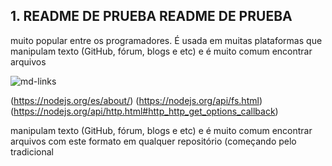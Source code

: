 
## 1. README DE PRUEBA README DE PRUEBA 

muito popular entre os programadores. É usada em muitas plataformas que
manipulam texto (GitHub, fórum, blogs e etc) e é muito comum encontrar arquivos

![md-links](https://user-images.githubusercontent.com/110297/42118443-b7a5f1f0-7bc8-11e8-96ad-9cc5593715a6.jpg)

(https://nodejs.org/es/about/)
(https://nodejs.org/api/fs.html)
(https://nodejs.org/api/http.html#http_http_get_options_callback)

manipulam texto (GitHub, fórum, blogs e etc) e é muito comum encontrar arquivos
com este formato em qualquer repositório (começando pelo tradicional